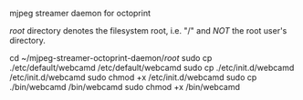 mjpeg streamer daemon for octoprint

_root_ directory denotes the filesystem root, i.e. "/" and *NOT* the root user's directory.

cd ~/mjpeg-streamer-octoprint-daemon/_root_
sudo cp ./etc/default/webcamd /etc/default/webcamd
sudo cp ./etc/init.d/webcamd /etc/init.d/webcamd
sudo chmod +x /etc/init.d/webcamd
sudo cp ./bin/webcamd /bin/webcamd
sudo chmod +x /bin/webcamd